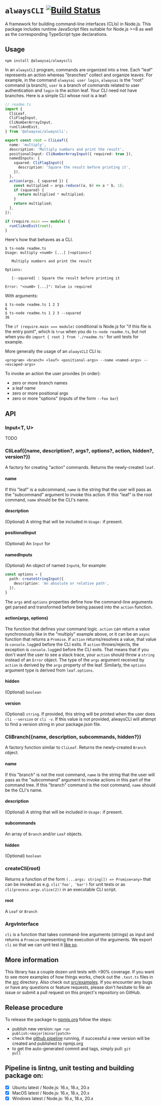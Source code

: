 # `alwaysCLI` [![Build Status](https://travis-ci.com/alwaysai/alwayscli.svg?branch=master)](https://travis-ci.com/alwaysai/alwayscli)

A framework for building command-line interfaces (CLIs) in Node.js. This package includes runtime JavaScript files suitable for Node.js >=8 as well as the corresponding TypeScript type declarations.

## Usage

```
npm install @alwaysai/alwayscli
```

In an `alwaysCLI` program, commands are organized into a tree. Each "leaf" represents an action whereas "branches" collect and organize leaves. For example, in the command `alwaysai user login`, `alwaysai` is the "root" command (a branch), `user` is a branch of commands related to user authentication and `login` is the action leaf. Your CLI need not have branches. Here is a simple CLI whose root is a leaf:
```ts
// readme.ts
import {
  CliLeaf,
  CliFlagInput,
  CliNumberArrayInput,
  runCliAndExit,
} from '@alwaysai/alwayscli';

export const root = CliLeaf({
  name: 'multiply',
  description: 'Multiply numbers and print the result',
  positionalInput: CliNumberArrayInput({ required: true }),
  namedInputs: {
    squared: CliFlagInput({
      description: 'Square the result before printing it',
    }),
  },
  action(args, { squared }) {
    const multiplied = args.reduce((a, b) => a * b, 1);
    if (squared) {
      return multiplied * multiplied;
    }
    return multiplied;
  },
});

if (require.main === module) {
  runCliAndExit(root);
}
```

Here's how that behaves as a CLI.
```
$ ts-node readme.ts
Usage: multiply <num0> [...] [<options>]

   Multiply numbers and print the result

Options:

   [--squared] : Square the result before printing it

Error: "<num0> [...]": Value is required
```

With arguments:
```
$ ts-node readme.ts 1 2 3
6
$ ts-node readme.ts 1 2 3 --squared
36
```
The `if (require.main === module)` conditional is Node.js for "if this file is the entry point", which is `true` when you do `ts-node readme.ts`, but not when you do `import { root } from './readme.ts'` for unit tests for example.

More generally the usage of an `alwaysCLI` CLI is:
```
<program> <branch> <leaf> <positional-args> --name <named-args> -- <escaped-args>
```
To invoke an action the user provides (in order):
- zero or more branch names
- a leaf name
- zero or more positional args
- zero or more "options" (inputs of the form `--foo bar`)

## API
### Input<T, U>
TODO

### CliLeaf({name, description?, args?, options?, action, hidden?, version?})
A factory for creating "action" commands. Returns the newly-created `leaf`.

#### name
If this "leaf" is a subcommand, `name` is the string that the user will pass as the "subcommand" argument to invoke this action. If this "leaf" is the root command, `name` should be the CLI's name.

#### description
(Optional) A string that will be included in `Usage:` if present.

#### positionalInput
(Optional) An `Input` for

#### namedInputs
(Optional) An object of named `Input`s, for example:
```ts
const options = {
  path: createStringInput({
    description: 'An absolute or relative path',
  }),
}
```
The `args` and `options` properties define how the command-line arguments get parsed and transformed before being passed into the `action` function.

#### action(args, options)
The function that defines your command logic. `action` can return a value synchronously like in the "multiply" example above, or it can be an `async` function that returns a `Promise`. If `action` returns/resolves a value, that value is `console.log`ged before the CLI exits. If `action` throws/rejects, the exception is `console.log`ged before the CLI exits. That means that if you don't want the user to see a stack trace, your `action` should throw a `string` instead of an `Error` object. The type of the `args` argument received by `action` is derived by the `args` property of the leaf. Similarly, the `options` argument type is derived from `leaf.options`.

#### hidden
(Optional) `boolean`

#### version
(Optional) `string`. If provided, this string will be printed when the user does `cli --version` or `cli -v`. If this value is not provided, alwaysCLI will attempt to find a version string in your package.json file.

### CliBranch({name, description, subcommands, hidden?})
A factory function similar to `CliLeaf`. Returns the newly-created `Branch` object.

#### name
If this "branch" is not the root command, `name` is the string that the user will pass as the "subcommand" argument to invoke actions in this part of the command tree. If this "branch" command is the root command, `name` should be the CLI's name.

#### description
(Optional) A string that will be included in `Usage:` if present.

#### subcommands
An array of `Branch` and/or `Leaf` objects.

#### hidden
(Optional) `boolean`

### createCli(root)
Returns a function of the form `(...args: string[]) => Promise<any>` that can be invoked as e.g. `cli('foo', 'bar')` for unit tests or as `cli(process.argv.slice(2))` in an executable CLI script.

#### root
A `Leaf` or `Branch`

### ArgvInterface
`cli` is a function that takes command-line arguments (strings) as input and returns a `Promise` representing the execution of the arguments. We export `cli` so that we can unit test it [like so](src/examples/__tests__/readme.test.ts).

## More information
This library has a couple dozen unit tests with >90% coverage. If you want to see more examples of how things works, check out the `.test.ts` files in the [src](src) directory. Also check out [src/examples](src/examples). If you encounter any bugs or have any questions or feature requests, please don't hesitate to file an issue or submit a pull request on this project's repository on GitHub.

## Release procedure
To release the package to [npmjs.org](https://www.npmjs.com/package/@alwaysai/alwayscli) follow the steps:
- publish new version: <code>npm run publish:<major|minor|patch></code>
- check the [github pipeline](https://github.com/alwaysai/alwayscli/actions) running, if successful a new version will be created and published to npmjs.org
- to get the auto-generated commit and tags, simply pull: <code>git pull</code>

## Pipeline is lintng, unit testing and building package on:
- [x] Ubuntu latest / Node.js: 16.x, 18.x, 20.x
- [x] MacOS latest / Node.js: 16.x, 18.x, 20.x
- [x] Windows latest / Node.js: 16.x, 18.x, 20.x
